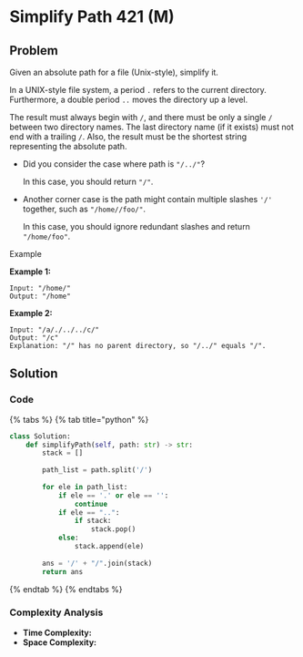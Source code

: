 # Simplify Path 421 (M)

## Problem

Given an absolute path for a file (Unix-style), simplify it.

In a UNIX-style file system, a period `.` refers to the current directory. Furthermore, a double period `..` moves the directory up a level.

The result must always begin with `/`, and there must be only a single `/` between two directory names. The last directory name (if it exists) must not end with a trailing `/`. Also, the result must be the shortest string representing the absolute path.

*   Did you consider the case where path is `"/../"`?

    In this case, you should return `"/"`.
*   Another corner case is the path might contain multiple slashes `'/'` together, such as `"/home//foo/"`.

    In this case, you should ignore redundant slashes and return `"/home/foo"`.

Example

**Example 1:**

```
Input: "/home/"
Output: "/home"
```

**Example 2:**

```
Input: "/a/./../../c/"
Output: "/c"
Explanation: "/" has no parent directory, so "/../" equals "/".
```

## Solution&#x20;

### Code

{% tabs %}
{% tab title="python" %}
```python
class Solution:
    def simplifyPath(self, path: str) -> str:
        stack = []
        
        path_list = path.split('/')
        
        for ele in path_list:
            if ele == '.' or ele == '':
                continue
            if ele == "..":
                if stack:
                    stack.pop()
            else:
                stack.append(ele)
        
        ans = '/' + "/".join(stack)
        return ans
```
{% endtab %}
{% endtabs %}

### Complexity Analysis

* **Time Complexity:**
* **Space Complexity:**
